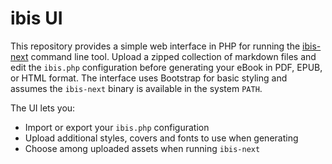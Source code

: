 # ibis UI

This repository provides a simple web interface in PHP for running the
[ibis-next](https://github.com/Hi-Folks/ibis-next) command line tool.
Upload a zipped collection of markdown files and edit the `ibis.php` configuration
before generating your eBook in PDF, EPUB, or HTML format. The interface uses
Bootstrap for basic styling and assumes the `ibis-next` binary is available in
the system `PATH`.

The UI lets you:

* Import or export your `ibis.php` configuration
* Upload additional styles, covers and fonts to use when generating
* Choose among uploaded assets when running `ibis-next`

